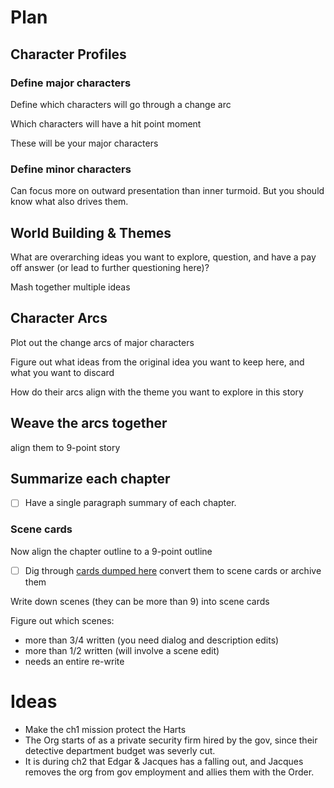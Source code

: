 # Plan

## Character Profiles

### Define major characters

Define which characters will go through a change arc

Which characters will have a hit point moment

These will be your major characters

### Define minor characters

Can focus more on outward presentation than inner turmoid. But you should know what also drives them.

## World Building & Themes

What are overarching ideas you want to explore, question, and have a pay off answer (or lead to further questioning here)?

Mash together multiple ideas

## Character Arcs

Plot out the change arcs of major characters

Figure out what ideas from the original idea you want to keep here, and what you want to discard

How do their arcs align with the theme you want to explore in this story

## Weave the arcs together 

align them to 9-point story

## Summarize each chapter

- [ ] Have a single paragraph summary of each chapter.

### Scene cards

Now align the chapter outline to a 9-point outline
- [ ] Dig through [cards dumped here](https://github.com/9ae/ace/milestone/4) convert them to scene cards or archive them

Write down scenes (they can be more than 9) into scene cards

Figure out which scenes:

- more than 3/4 written (you need dialog and description edits)
- more than 1/2 written (will involve a scene edit)
- needs an entire re-write

# Ideas

- Make the ch1 mission protect the Harts
- The Org starts of as a private security firm hired by the gov, since their detective department budget was severly cut.
- It is during ch2 that Edgar & Jacques has a falling out, and Jacques removes the org from gov employment and allies them with the Order.
